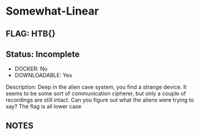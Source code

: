 # Somewhat-Linear

## FLAG: HTB{}

## Status: Incomplete

+ DOCKER: No
+ DOWNLOADABLE: Yes

Description: Deep in the alien cave system, you find a strange device. It seems to be some sort of communication cipherer, but only a couple of recordings are still intact. Can you figure out what the aliens were trying to say? The flag is all lower case

## NOTES
